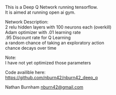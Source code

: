 This is a Deep Q Network running tensorflow.   
It is aimed at running open ai gym.

Network Description:   
2 relu hidden layers with 100 neurons each (overkill)   
Adam optimizer with .01 learning rate   
.95 Discount rate for Q Learning   
a random chance of taking an exploratory action   
chance decays over time   

Note:   
I have not yet optimized those parameters   

Code availible here:   
https://github.com/nburn42/nburn42_deep_q   

Nathan Burnham 
nburn42@gmail.com   
